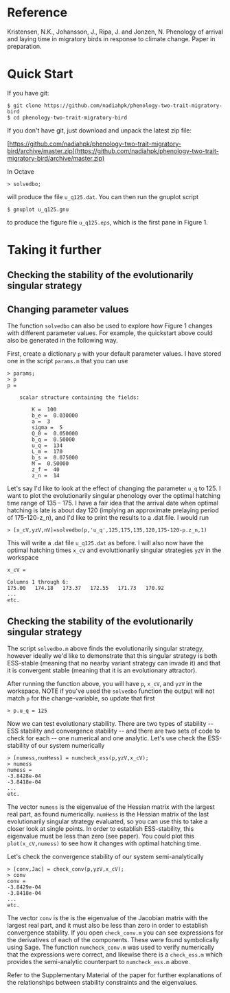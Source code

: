 # Reference

Kristensen, N.K., Johansson, J., Ripa, J. and Jonzen, N. Phenology of arrival and laying time in migratory birds in response to climate change. Paper in preparation.

# Quick Start

If you have git:

    $ git clone https://github.com/nadiahpk/phenology-two-trait-migratory-bird
    $ cd phenology-two-trait-migratory-bird

If you don't have git, just download and unpack the latest zip
file:

[https://github.com/nadiahpk/phenology-two-trait-migratory-bird/archive/master.zip](https://github.com/nadiahpk/phenology-two-trait-migratory-bird/archive/master.zip)

In Octave

    > solvedbo;

will produce the file ```u_q125.dat```. You can then run the gnuplot script

    $ gnuplot u_q125.gnu

to produce the figure file ```u_q125.eps```, which is the first pane in Figure 1.

# Taking it further
## Checking the stability of the evolutionarily singular strategy

## Changing parameter values

The function ```solvedbo``` can also be used to explore how Figure 1 changes with different parameter values. For example, the quickstart above could also be generated in the following way.

First, create a dictionary ```p``` with your default parameter values. I have stored one in the script ```params.m``` that you can use

    > params;
    > p
    p =

        scalar structure containing the fields:

            K =  100
            b_e =  0.030000
            a =  3
            sigma =  5
            Q_0 =  0.050000
            b_q =  0.50000
            u_q =  134
            L_m =  170
            b_s =  0.075000
            M =  0.50000
            z_f =  40
            z_n =  14

Let's say I'd like to look at the effect of changing the parameter ```u_q``` to 125. I want to plot the evolutionarily singular phenology over the optimal hatching time range of 135 - 175. I have a fair idea that the arrival date when optimal hatching is late is about day 120 (implying an approximate prelaying period of 175-120-z_n), and I'd like to print the results to a .dat file. I would run

    > [x_cV,yzV,nV]=solvedbo(p,'u_q',125,175,135,120,175-120-p.z_n,1)

This will write a .dat file ```u_q125.dat``` as before. I will also now have the optimal hatching times ```x_cV``` and evoluttionarily singular strategies ```yzV``` in the workspace

    x_cV =

    Columns 1 through 6:
    175.00   174.18   173.37   172.55   171.73   170.92
    ...
    etc.

## Checking the stability of the evolutionarily singular strategy

The script ```solvedbo.m``` above finds the evolutionarily singular strategy, however ideally we'd like to demonstrate that this singular strategy is both ESS-stable (meaning that no nearby variant strategy can invade it) and that it is convergent stable (meaning that it is an evolutionary attractor).

After running the function above, you will have ```p```, ```x_cV```, and ```yzV``` in the workspace. NOTE if you've used the ```solvedbo``` function the output will not match ```p``` for the change-variable, so update that first

    > p.u_q = 125

Now we can test evolutionary stability. There are two types of stability -- ESS stability and convergence stability -- and there are two sets of code to check for each -- one numerical and one analytic. Let's use check the ESS-stability of our system numerically

    > [numess,numHess] = numcheck_ess(p,yzV,x_cV);
    > numess
    numess =
    -3.8428e-04
    -3.8418e-04
    ...
    etc.

The vector ```numess``` is the eigenvalue of the Hessian matrix with the largest real part, as found numerically. ```numHess``` is the Hessian matrix of the last evolutionarily singular strategy evaluated, so you can use this to take a closer look at single points. In order to establish ESS-stability, this eigenvalue must be less than zero (see paper). You could plot this ```plot(x_cV,numess)``` to see how it changes with optimal hatching time.

Let's check the convergence stability of our system semi-analytically

    > [conv,Jac] = check_conv(p,yzV,x_cV);
    > conv
    conv =
    -3.8429e-04
    -3.8418e-04
    ...
    etc.

The vector ```conv``` is the is the eigenvalue of the Jacobian matrix with the largest real part, and it must also be less than zero in order to establish convergence stability. If you open ```check_conv.m``` you can see expressions for the derivatives of each of the components. These were found symbolically using Sage. The function ```numcheck_conv.m``` was used to verify numerically that the expressions were correct, and likewise there is a ```check_ess.m``` which provides the semi-analytic counterpart to ```numcheck_ess.m``` above.

Refer to the Supplementary Material of the paper for further explanations of the relationships between stability constraints and the eigenvalues.

